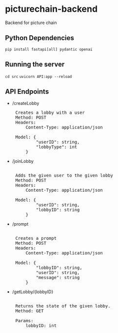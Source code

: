 # picturechain-backend
Backend for picture chain

## Python Dependencies
`pip install fastapi[all] pydantic openai`

## Running the server
`cd src`
`uvicorn API:app --reload`


## API Endpoints

* /createLobby
<pre>
    Creates a lobby with a user
    Method: POST
    Headers: 
        Content-Type: application/json 

    Model: {
            "userID": string,
            "lobbyType": int 
        }
</pre>
* /joinLobby
<pre> 
    Adds the given user to the given lobby
    Method: POST
    Headers: 
        Content-Type: application/json 

    Model: {
            "userID": string,
            "lobbyID": string 
        }
</pre> 

* /prompt
<pre> 
    Creates a prompt
    Method: POST
    Headers: 
        Content-Type: application/json 

    Model: {
            "lobbyID": string,
            "userID": string,
            "message": string
        }
</pre> 

* /getLobby/{lobbyID}
<pre> 
    Returns the state of the given lobby.
    Method: GET

    Params:
        lobbyID: int
</pre>